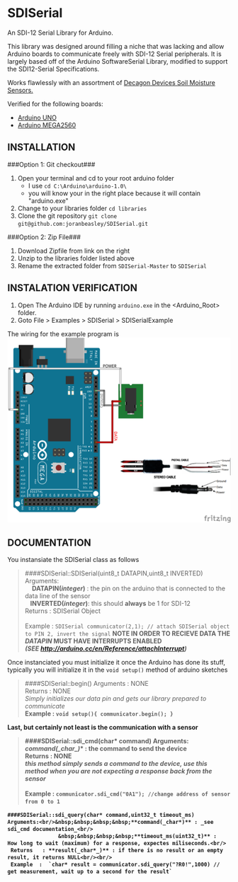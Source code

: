 SDISerial 
=========

An SDI-12 Serial Library for Arduino.

This library was designed around filling a niche that was lacking and allow Arduino boards to communicate freely with SDI-12 Serial peripherals.  It is largely based off of the Arduino SoftwareSerial Library, modified to support the SDI12-Serial Specifications.

Works flawlessly with an assortment of [Decagon Devices Soil Moisture Sensors.](http://www.decagon.com/products/soils/)

Verified for the following boards: 
   - [Arduino UNO](http://arduino.cc/en/Main/arduinoBoardUno)
   - [Arduino MEGA2560](http://arduino.cc/en/Main/ArduinoBoardMega2560)
   
INSTALLATION
------------
###Option 1: Git checkout###
1. Open your terminal and cd to your root arduino folder
	- I use `cd C:\Arduino\arduino-1.0\`
	- you will know your in the right place because it will contain "arduino.exe"
2. Change to your libraries folder `cd libraries`
3. Clone the git repository `git clone git@github.com:joranbeasley/SDISerial.git`
	
###Option 2: Zip File###
1. Download Zipfile from link on the right
2. Unzip to the libraries folder listed above
3. Rename the extracted folder from `SDISerial-Master` to `SDISerial`
	
INSTALATION VERIFICATION
------------------------
1. Open The Arduino IDE by running `arduino.exe` in the <Arduino_Root> folder.
2. Goto File > Examples > SDISerial > SDISerialExample

The wiring for the example program is 
![Wiring Diagram](examples/ATMEGA_SDI_HOOKUP.png)

DOCUMENTATION
-------------

You instansiate the SDISerial class as follows
> ####SDISerial::SDISerial(uint8_t DATAPIN,uint8_t INVERTED)	
    Arguments:<br/>&nbsp;&nbsp;&nbsp;  **DATAPIN(_integer_)** : the pin on the arduino that is connected to the data line of the sensor <br/>
                &nbsp;&nbsp;&nbsp;**INVERTED(_integer_)**: this should **always** be 1 for SDI-12<br/>
    Returns  : SDISerial Object <br/><br/>
    Example  : `SDISerial communicator(2,1); // attach SDISerial object to PIN 2, invert the signal`
> **NOTE IN ORDER TO RECIEVE DATA THE _DATAPIN_ MUST HAVE INTERRUPTS ENABLED <br/>_(SEE http://arduino.cc/en/Reference/attachInterrupt)_**<br/>


Once instanciated you must initialize it once the Arduino has done its stuff, typically you will initialize it in the `void setup()` method of arduino sketches

> ####SDISerial::begin()
    Arguments : NONE <br/>
    Returns     : NONE <br/>
    _Simply initializes our data pin and gets our library prepared to communicate_ <br/><b/>
    Example     :  `void setup(){ communicator.begin(); }`
    
Last, but certainly not least is the communication with a sensor

> ####SDISerial::sdi_cmd(char* command)
    Arguments: **command(_char*_)** : the command to send the device<br/>
    Returns    : NONE <br/>
    _this method simply  sends a command to the device, use this method when you are not expecting a response back from the sensor_<br/><br/>
    Example : `communicator.sdi_cmd("0A1"); //change address of sensor from 0 to 1`
    
    
    ####SDISerial::sdi_query(char* command,uint32_t timeout_ms)
    Arguments:<br/>&nbsp;&nbsp;&nbsp;&nbsp;**command(_char*)** : _see sdi_cmd documentation_<br/>
                    &nbsp;&nbsp;&nbsp;&nbsp;**timeout_ms(uint32_t)** :  How long to wait (maximum) for a response, expectes miliseconds.<br/>
     Returns   : **result(_char*_)** : if there is no result or an empty result, it returns NULL<br/><br/>
     Example  :  `char* result = communicator.sdi_query("?R0!",1000) // get measurement, wait up to a second for the result`
     